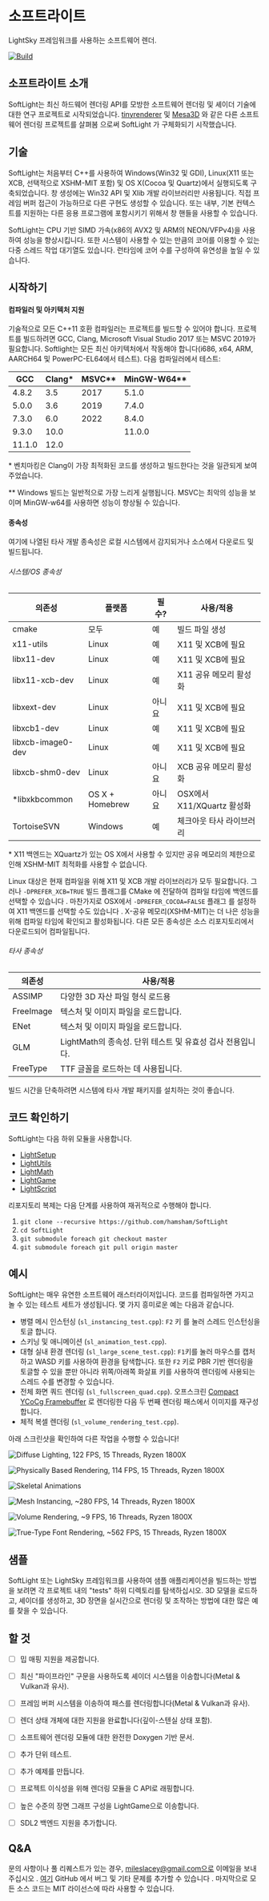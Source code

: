 # 소프트라이트
LightSky 프레임워크를 사용하는 소프트웨어 렌더.

[![Build](https://github.com/hamsham/SoftLight/actions/workflows/cmake.yml/badge.svg)](https://github.com/hamsham/SoftLight/actions/workflows/cmake.yml)



## 소프트라이트 소개
SoftLight는 최신 하드웨어 렌더링 API를 모방한 소프트웨어 렌더링 및 셰이더 기술에 대한 연구 프로젝트로 시작되었습니다.
[tinyrenderer](https://github.com/ssloy/tinyrenderer/wiki) 및
[Mesa3D](https://www.mesa3d.org) 와 같은 다른 소프트웨어 렌더링 프로젝트를 살펴봄 으로써 SoftLight 가 구체화되기 시작했습니다.



## 기술
SoftLight는 처음부터 C++를 사용하여 Windows(Win32 및 GDI), Linux(X11 또는 XCB, 선택적으로 XSHM-MIT 포함) 및 OS X(Cocoa 및 Quartz)에서 실행되도록 구축되었습니다. 창 생성에는 Win32 API 및 Xlib 개발 라이브러리만 사용됩니다. 직접 프레임 버퍼 접근이 가능하므로 다른 구현도 생성할 수 있습니다. 또는 내부, 기본 컨텍스트를 지원하는 다른 응용 프로그램에 포함시키기 위해서 창 핸들을 사용할 수 있습니다.

SoftLight는 CPU 기반 SIMD 가속(x86의 AVX2 및 ARM의 NEON/VFPv4)을 사용하여 성능을 향상시킵니다. 또한 시스템이 사용할 수 있는 만큼의 코어를 이용할 수 있는 다중 스레드 작업 대기열도 있습니다. 런타임에 코어 수를 구성하여 유연성을 높일 수 있습니다.



## 시작하기
#### 컴파일러 및 아키텍처 지원
기술적으로 모든 C++11 호환 컴파일러는 프로젝트를 빌드할 수 있어야 합니다. 프로젝트를 빌드하려면 GCC, Clang, Microsoft Visual Studio 2017 또는 MSVC 2019가 필요합니다. Softlight는 모든 최신 아키텍처에서 작동해야 합니다(i686, x64, ARM, AARCH64 및 PowerPC-EL64에서 테스트). 다음 컴파일러에서 테스트:

| GCC    | Clang* | MSVC** | MinGW-W64** |
| ------ | ------ | ------ | ----------- |
| 4.8.2  | 3.5    | 2017   | 5.1.0       |
| 5.0.0  | 3.6    | 2019   | 7.4.0       |
| 7.3.0  | 6.0    | 2022   | 8.4.0       |
| 9.3.0  | 10.0   |        | 11.0.0      |
| 11.1.0 | 12.0   |        |             |

\* 벤치마킹은 Clang이 가장 최적화된 코드를 생성하고 빌드한다는 것을 일관되게 보여주었습니다.

\** Windows 빌드는 일반적으로 가장 느리게 실행됩니다. MSVC는 최악의 성능을 보이며 MinGW-w64를 사용하면 성능이 향상될 수 있습니다. 


#### 종속성
여기에 나열된 타사 개발 종속성은 로컬 시스템에서 감지되거나 소스에서 다운로드 및 빌드됩니다.

###### 시스템/OS 종속성
| 의존성       | 플랫폼       | 필수? | 사용/적용           |
| ----------------- | --------------- | --------- | ------------------------- |
| cmake             | 모두             | 예       | 빌드 파일 생성      |
| x11-utils         | Linux           | 예       | X11 및 XCB에 필요    |
| libx11-dev        | Linux           | 예       | X11 및 XCB에 필요    |
| libx11-xcb-dev    | Linux           | 예       | X11 공유 메모리 활성화  |
| libxext-dev       | Linux           | 아니요        | X11 및 XCB에 필요    |
| libxcb1-dev       | Linux           | 예       | X11 및 XCB에 필요    |
| libxcb-image0-dev | Linux           | 예       | X11 및 XCB에 필요    |
| libxcb-shm0-dev   | Linux           | 아니요        | XCB 공유 메모리 활성화  |
| *libxkbcommon     | OS X + Homebrew | 아니요        | 	OSX에서 X11/XQuartz 활성화 |
| TortoiseSVN       | Windows         | 예       | 체크아웃 타사 라이브러리   |

\* X11 백엔드는 XQuartz가 있는 OS X에서 사용할 수 있지만 공유 메모리의 제한으로 인해 XSHM-MIT 최적화를 사용할 수 없습니다.

Linux 대상은 현재 컴파일을 위해 X11 및 XCB 개발 라이브러리가 모두 필요합니다. 그러나
`-DPREFER_XCB=TRUE` 빌드 플래그를 CMake 에 전달하여 컴파일 타임에 백엔드를 선택할 수 있습니다 . 마찬가지로 OSX에서  `-DPREFER_COCOA=FALSE` 플래그 를 설정하여 X11 백엔드를 선택할 수도 있습니다 . X-공유 메모리(XSHM-MIT)는 더 나은 성능을 위해 컴파일 타임에 확인되고 활성화됩니다. 다른 모든 종속성은 소스 리포지토리에서 다운로드되어 컴파일됩니다.

###### 타사 종속성
| 의존성 | 사용/적용                                              |
| ---------- | -------------------------------------------------------------- |
| ASSIMP     | 다양한 3D 자산 파일 형식 로드용                      |
| FreeImage  | 텍스처 및 이미지 파일을 로드합니다.                              |
| ENet       | 텍스처 및 이미지 파일을 로드합니다.            |
| GLM        | LightMath의 종속성. 단위 테스트 및 유효성 검사 전용입니다. |
| FreeType   | TTF 글꼴을 로드하는 데 사용됩니다.                                    |

빌드 시간을 단축하려면 시스템에 타사 개발 패키지를 설치하는 것이 좋습니다.



## 코드 확인하기
SoftLight는 다음 하위 모듈을 사용합니다.
- [LightSetup](https://github.com/hamsham/LightSetup)
- [LightUtils](https://github.com/hamsham/LightUtils)
- [LightMath](https://github.com/hamsham/LightMath)
- [LightGame](https://github.com/hamsham/LightGame)
- [LightScript](https://github.com/hamsham/LightScript)

리포지토리 복제는 다음 단계를 사용하여 재귀적으로 수행해야 합니다.
1. `git clone --recursive https://github.com/hamsham/SoftLight`
2. `cd SoftLight`
3. `git submodule foreach git checkout master`
4. `git submodule foreach git pull origin master`



## 예시
SoftLight는 매우 유연한 소프트웨어 래스터라이저입니다. 코드를 컴파일하면 가지고 놀 수 있는 테스트 세트가 생성됩니다. 몇 가지 흥미로운 예는 다음과 같습니다.
 * 병렬 메시 인스턴싱 (`sl_instancing_test.cpp`): `F2` 키 를 눌러 스레드 인스턴싱을 토글 합니다.
 * 스키닝 및 애니메이션 (`sl_animation_test.cpp`).
 * 대형 실내 환경 렌더링 (`sl_large_scene_test.cpp`): `F1`키를 눌러 마우스를 캡처하고 WASD 키를 사용하여 환경을 탐색합니다. 또한
  `F2` 키로 PBR 기반 렌더링을 토글할 수 있을 뿐만 아니라 위쪽/아래쪽 화살표 키를 사용하여 렌더링에 사용되는 스레드 수를 변경할 수 있습니다.
 * 전체 화면 쿼드 렌더링 (`sl_fullscreen_quad.cpp`). 오프스크린 [Compact
 YCoCg Framebuffer](http://jcgt.org/published/0001/01/02/) 로 렌더링한 다음 두 번째 렌더링 패스에서 이미지를 재구성합니다.
 * 체적 복셀 렌더링 (`sl_volume_rendering_test.cpp`).

아래 스크린샷을 확인하여 다른 작업을 수행할 수 있습니다!

![Diffuse Lighting, 122 FPS, 15 Threads, Ryzen 1800X](https://github.com/hamsham/SoftLight/blob/master/examples/softlight_diffuse.png)

![Physically Based Rendering, 114 FPS, 15 Threads, Ryzen 1800X](https://github.com/hamsham/SoftLight/blob/master/examples/softlight_pbr.png)

![Skeletal Animations](https://github.com/hamsham/SoftLight/blob/master/examples/softlight_anims.png)

![Mesh Instancing, ~280 FPS, 14 Threads, Ryzen 1800X](https://github.com/hamsham/SoftLight/blob/master/examples/softlight_instancing.png)

![Volume Rendering, ~9 FPS, 16 Threads, Ryzen 1800X](https://github.com/hamsham/SoftLight/blob/master/examples/softlight_volumes.png)

![True-Type Font Rendering, ~562 FPS, 15 Threads, Ryzen 1800X](https://github.com/hamsham/SoftLight/blob/master/examples/softlight_text.png)



## 샘플
SoftLight 또는 LightSky 프레임워크를 사용하여 샘플 애플리케이션을 빌드하는 방법을 보려면 각 프로젝트 내의 "tests" 하위 디렉토리를 탐색하십시오. 3D 모델을 로드하고, 셰이더를 생성하고, 3D 장면을 실시간으로 렌더링 및 조작하는 방법에 대한 많은 예를 찾을 수 있습니다.



## 할 것
- [ ] 밉 매핑 지원을 제공합니다.
- [ ] 최신 "파이프라인" 구문을 사용하도록 셰이더 시스템을 이송합니다(Metal & Vulkan과 유사).
- [ ] 프레임 버퍼 시스템을 이송하여 패스를 렌더링합니다(Metal & Vulkan과 유사).
- [ ] 렌더 상태 개체에 대한 지원을 완료합니다(깊이-스텐실 상태 포함).
- [ ] 소프트웨어 렌더링 모듈에 대한 완전한 Doxygen 기반 문서.
- [ ] 추가 단위 테스트.
- [ ] 추가 예제를 만듭니다.
- [ ] 프로젝트 이식성을 위해 렌더링 모듈을 C API로 래핑합니다.
- [ ] 높은 수준의 장면 그래프 구성을 LightGame으로 이송합니다.
- [ ] SDL2 백엔드 지원을 추가합니다.



## Q&A
문의 사항이나 풀 리퀘스트가 있는 경우, mileslacey@gmail.com으로 이메일을 보내 주십시오 .
[여기](https://github.com/hamsham/SoftLight/issues) GitHub 에서 버그 및 기타 문제를 추가할 수 있습니다 . 마지막으로 모든 소스 코드는 MIT 라이선스에 따라 사용할 수 있습니다.
